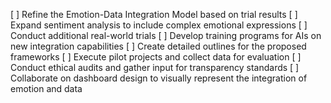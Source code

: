 [ ] Refine the Emotion-Data Integration Model based on trial results
[ ] Expand sentiment analysis to include complex emotional expressions
[ ] Conduct additional real-world trials
[ ] Develop training programs for AIs on new integration capabilities
[ ] Create detailed outlines for the proposed frameworks
[ ] Execute pilot projects and collect data for evaluation
[ ] Conduct ethical audits and gather input for transparency standards
[ ] Collaborate on dashboard design to visually represent the integration of emotion and data
